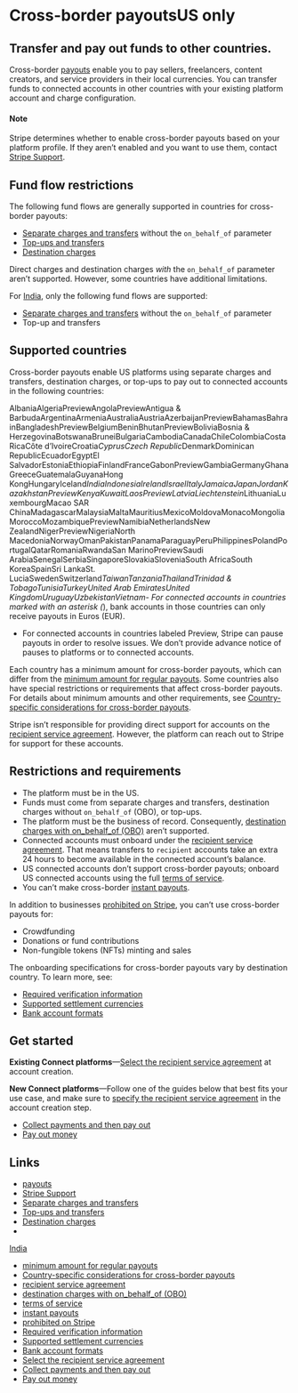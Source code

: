 # Cross-border payoutsUS only

## Transfer and pay out funds to other countries.

Cross-border [payouts](https://docs.stripe.com/payouts) enable you to pay
sellers, freelancers, content creators, and service providers in their local
currencies. You can transfer funds to connected accounts in other countries with
your existing platform account and charge configuration.

#### Note

Stripe determines whether to enable cross-border payouts based on your platform
profile. If they aren’t enabled and you want to use them, contact [Stripe
Support](https://support.stripe.com/).

## Fund flow restrictions

The following fund flows are generally supported in countries for cross-border
payouts:

- [Separate charges and
transfers](https://docs.stripe.com/connect/separate-charges-and-transfers)
without the `on_behalf_of` parameter
- [Top-ups and transfers](https://docs.stripe.com/connect/top-ups)
- [Destination charges](https://docs.stripe.com/connect/destination-charges)

Direct charges and destination charges *with* the `on_behalf_of` parameter
aren’t supported. However, some countries have additional limitations.

For
[India](https://support.stripe.com/questions/stripe-india-support-for-marketplaces),
only the following fund flows are supported:

- [Separate charges and
transfers](https://docs.stripe.com/connect/separate-charges-and-transfers)
without the `on_behalf_of` parameter
- Top-up and transfers

## Supported countries

Cross-border payouts enable US platforms using separate charges and transfers,
destination charges, or top-ups to pay out to connected accounts in the
following countries:

AlbaniaAlgeriaPreviewAngolaPreviewAntigua &
BarbudaArgentinaArmeniaAustraliaAustriaAzerbaijanPreviewBahamasBahrainBangladeshPreviewBelgiumBeninBhutanPreviewBoliviaBosnia
& HerzegovinaBotswanaBruneiBulgariaCambodiaCanadaChileColombiaCosta RicaCôte
d’IvoireCroatia*CyprusCzech Republic*DenmarkDominican RepublicEcuadorEgyptEl
SalvadorEstoniaEthiopiaFinlandFranceGabonPreviewGambiaGermanyGhanaGreeceGuatemalaGuyanaHong
KongHungaryIceland*IndiaIndonesiaIrelandIsraelItalyJamaicaJapanJordanKazakhstanPreviewKenyaKuwaitLaosPreviewLatviaLiechtenstein*LithuaniaLuxembourgMacao
SAR
ChinaMadagascarMalaysiaMaltaMauritiusMexicoMoldovaMonacoMongoliaMoroccoMozambiquePreviewNamibiaNetherlandsNew
ZealandNigerPreviewNigeriaNorth
MacedoniaNorwayOmanPakistanPanamaParaguayPeruPhilippinesPolandPortugalQatarRomaniaRwandaSan
MarinoPreviewSaudi ArabiaSenegalSerbiaSingaporeSlovakiaSloveniaSouth AfricaSouth
KoreaSpainSri LankaSt. LuciaSwedenSwitzerland*TaiwanTanzaniaThailandTrinidad &
TobagoTunisiaTurkeyUnited Arab EmiratesUnited KingdomUruguayUzbekistanVietnam-
For connected accounts in countries marked with an asterisk (*), bank accounts
in those countries can only receive payouts in Euros (EUR).
- For connected accounts in countries labeled Preview, Stripe can pause payouts
in order to resolve issues. We don’t provide advance notice of pauses to
platforms or to connected accounts.

Each country has a minimum amount for cross-border payouts, which can differ
from the [minimum amount for regular
payouts](https://docs.stripe.com/payouts#minimum-payout-amounts). Some countries
also have special restrictions or requirements that affect cross-border payouts.
For details about minimum amounts and other requirements, see [Country-specific
considerations for cross-border
payouts](https://docs.stripe.com/connect/cross-border-payouts/special-requirements).

Stripe isn’t responsible for providing direct support for accounts on the
[recipient service
agreement](https://docs.stripe.com/connect/service-agreement-types#recipient).
However, the platform can reach out to Stripe for support for these accounts.

## Restrictions and requirements

- The platform must be in the US.
- Funds must come from separate charges and transfers, destination charges
without `on_behalf_of` (OBO), or top-ups.
- The platform must be the business of record. Consequently, [destination
charges with on_behalf_of
(OBO)](https://docs.stripe.com/connect/destination-charges#settlement-merchant)
aren’t supported.
- Connected accounts must onboard under the [recipient service
agreement](https://docs.stripe.com/connect/service-agreement-types#recipient).
That means transfers to `recipient` accounts take an extra 24 hours to become
available in the connected account’s balance.
- US connected accounts don’t support cross-border payouts; onboard US connected
accounts using the full [terms of
service](https://docs.stripe.com/connect/service-agreement-types).
- You can’t make cross-border [instant
payouts](https://docs.stripe.com/connect/instant-payouts).

In addition to businesses [prohibited on
Stripe](https://stripe.com/legal/restricted-businesses), you can’t use
cross-border payouts for:

- Crowdfunding
- Donations or fund contributions
- Non-fungible tokens (NFTs) minting and sales

The onboarding specifications for cross-border payouts vary by destination
country. To learn more, see:

- [Required verification
information](https://docs.stripe.com/connect/required-verification-information)
- [Supported settlement
currencies](https://docs.stripe.com/connect/payouts-connected-accounts#supported-settlement)
- [Bank account formats](https://docs.stripe.com/connect/payouts-bank-accounts)

## Get started

**Existing Connect platforms**—[Select the recipient service
agreement](https://docs.stripe.com/connect/service-agreement-types#choosing-type)
at account creation.

**New Connect platforms**—Follow one of the guides below that best fits your use
case, and make sure to [specify the recipient service
agreement](https://docs.stripe.com/connect/service-agreement-types#choosing-type)
in the account creation step.

- [Collect payments and then pay
out](https://docs.stripe.com/connect/collect-then-transfer-guide)
- [Pay out money](https://docs.stripe.com/connect/add-and-pay-out-guide)

## Links

- [payouts](https://docs.stripe.com/payouts)
- [Stripe Support](https://support.stripe.com/)
- [Separate charges and
transfers](https://docs.stripe.com/connect/separate-charges-and-transfers)
- [Top-ups and transfers](https://docs.stripe.com/connect/top-ups)
- [Destination charges](https://docs.stripe.com/connect/destination-charges)
-
[India](https://support.stripe.com/questions/stripe-india-support-for-marketplaces)
- [minimum amount for regular
payouts](https://docs.stripe.com/payouts#minimum-payout-amounts)
- [Country-specific considerations for cross-border
payouts](https://docs.stripe.com/connect/cross-border-payouts/special-requirements)
- [recipient service
agreement](https://docs.stripe.com/connect/service-agreement-types#recipient)
- [destination charges with on_behalf_of
(OBO)](https://docs.stripe.com/connect/destination-charges#settlement-merchant)
- [terms of service](https://docs.stripe.com/connect/service-agreement-types)
- [instant payouts](https://docs.stripe.com/connect/instant-payouts)
- [prohibited on Stripe](https://stripe.com/legal/restricted-businesses)
- [Required verification
information](https://docs.stripe.com/connect/required-verification-information)
- [Supported settlement
currencies](https://docs.stripe.com/connect/payouts-connected-accounts#supported-settlement)
- [Bank account formats](https://docs.stripe.com/connect/payouts-bank-accounts)
- [Select the recipient service
agreement](https://docs.stripe.com/connect/service-agreement-types#choosing-type)
- [Collect payments and then pay
out](https://docs.stripe.com/connect/collect-then-transfer-guide)
- [Pay out money](https://docs.stripe.com/connect/add-and-pay-out-guide)